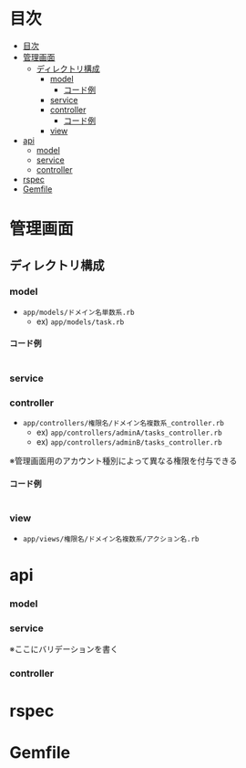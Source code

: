 # 目次

<!-- TOC -->

- [目次](#目次)
- [管理画面](#管理画面)
  - [ディレクトリ構成](#ディレクトリ構成)
    - [model](#model)
      - [コード例](#コード例)
    - [service](#service)
    - [controller](#controller)
      - [コード例](#コード例-1)
    - [view](#view)
- [api](#api)
    - [model](#model-1)
    - [service](#service-1)
    - [controller](#controller-1)
- [rspec](#rspec)
- [Gemfile](#gemfile)

<!-- /TOC -->

# 管理画面

## ディレクトリ構成

### model

- `app/models/ドメイン名単数系.rb`
  - ex) `app/models/task.rb`

#### コード例

```rb

```

### service

### controller

- `app/controllers/権限名/ドメイン名複数系_controller.rb`
  - ex) `app/controllers/adminA/tasks_controller.rb`
  - ex) `app/controllers/adminB/tasks_controller.rb`

※管理画面用のアカウント種別によって異なる権限を付与できる

#### コード例

```rb

```

### view

- `app/views/権限名/ドメイン名複数系/アクション名.rb`

# api

### model

### service

※ここにバリデーションを書く

### controller

# rspec

# Gemfile
